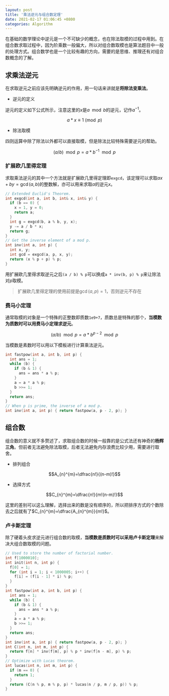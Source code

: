 ```yaml
---
layout: post
title: '乘法逆元与组合数定理'
date: 2021-02-17 01:06:45 +0800
categories: Algorithm
---
```


在基础的数学理论中逆元是一个不可缺少的概念，也在除法取模的过程中用到。在组合数求取过程中，因为阶乘数一般偏大，所以对组合数取模也是算法题目中一般的处理方式。组合数学也是一个比较有趣的方向，需要的是思维、推理还有对组合数概念的了解。

## 求乘法逆元

在求取逆元之前应该先明确逆元的作用，用一句话来讲就是**将除法变乘法**。

- 逆元的定义

逆元的定义如下公式所示，注意这里的$x$是$a\mod{b}$的逆元，记作$a^{-1}$。

$$a*x\equiv1\pmod{p}$$

- 除法取模

四则运算中除了除法以外都可以直接取模，但是除法比较特殊需要逆元的帮助。

$$(a/b)\mod{p}=a*b^{-1}\mod{p}$$

### 扩展欧几里得定理

求取乘法逆元的其中一个方法就是扩展欧几里得定理即`exgcd`，该定理可以求取$ax+by=\gcd(a,b)$的整数解，亦可以用来求取$a$的逆元$x$。

```c++
// Extended Euclid's Theorem.
int exgcd(int a, int b, int& x, int& y) {
  if (b == 0) {
    x = 1, y = 0;
    return a;
  }
  int g = exgcd(b, a % b, y, x);
  y -= a / b * x;
  return g;
}
// Get the inverse element of a mod p.
int inv(int a, int p) {
  int x, y;
  int gcd = exgcd(a, p, x, y);
  return (x % p + p) % p;
}
```

用扩展欧几里得求取逆元之后`(a / b) % p`可以换成`a * inv(b, p) % p`来让除法对$p$取模。

> 扩展欧几里得定理的使用前提是$\gcd(a,p)=1$，否则逆元不存在

### 费马小定理

通常取模的对象是一个特殊的正整数即质数`1e9+7`，质数总是特殊的那个，**当模数为质数时可以用费马小定理求逆元**。

$$(a/b)\mod{p}=a*b^{p-2}\mod{p}$$

当模数是素数时可以用以下模板进行计算乘法逆元。

```c++
int fastpow(int a, int b, int p) {
  int ans = 1;
  while (b) {
    if (b & 1) {
      ans = ans * a % p;
    }
    a = a * a % p;
    b >>= 1;
  }
  return ans;
}
// When p is prime, the inverse of a mod p.
int inv(int a, int p) { return fastpow(a, p - 2, p); }
```

## 组合数

组合数的意义就不多赘述了，求取组合数的时候一般靠的是公式法还有神奇的**杨辉三角**。但前者无法避免除法取模，后者无法避免内存浪费比较少用，需要进行取舍。

- 排列组合

$$A_{n}^{m}=\dfrac{n!}{(n-m)!}$$

- 选择方式

$$C_{n}^{m}=\dfrac{n!}{m!(n-m)!}$$

这里的差别可以这么理解，选择出来的数是没有顺序的，所以把排序方式的个数除去之后就有了$C_{n}^{m}=\dfrac{A_{n}^{m}}{m!}$。

### 卢卡斯定理

除了硬着头皮求逆元进行组合数的取模，**当模数是质数时可以采用卢卡斯定理**来解决大组合数取模的问题。

```c++
// Used to store the number of factorial number.
int f[1000010];
int init(int n, int p) {
  f[0] = 1;
  for (int i = 1; i < 1000005; i++) {
    f[i] = (f[i - 1] * i) % p;
  }
}
int fastpow(int a, int b, int p) {
  int ans = 1;
  while (b) {
    if (b & 1) {
      ans = ans * a % p;
    }
    a = a * a % p;
    b >>= 1;
  }
  return ans;
}
int inv(int a, int p) { return fastpow(a, p - 2, p); }
int C(int n, int m, int p) {
  return f[n] * inv(f[m], p) % p * inv(f[n - m], p) % p;
}
// Optimize with Lucas theorem.
int lucas(int n, int m, int p) {
  if (m == 0) {
    return 1;
  }
  return (C(n % p, m % p, p) * lucas(n / p, m / p, p)) % p;
}
```
